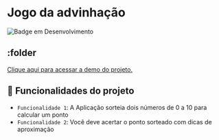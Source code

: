 <h1> Jogo da advinhação</h1>

![Badge em Desenvolvimento](http://img.shields.io/static/v1?label=STATUS&message=EM%20DESENVOLVIMENTO&color=GREEN&style=for-the-badge)

## :folder

<a href="https://refined-github-html-preview.kidonng.workers.dev/leonardobehnck/advinhacao/raw/main/desafio.html">Clique aqui para acessar a demo do projeto.</a>

## :hammer: Funcionalidades do projeto

- `Funcionalidade 1`: A Aplicação sorteia dois números de 0 a 10 para calcular um ponto
- `Funcionalidade 2`: Você deve acertar o ponto sorteado com dicas de aproximação



